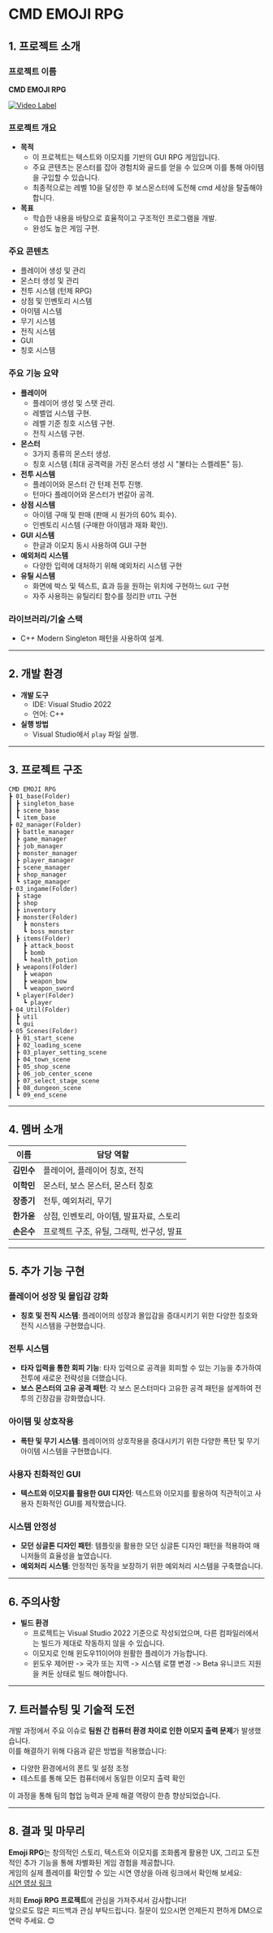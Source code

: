 # **CMD EMOJI RPG**

## **1. 프로젝트 소개**

### **프로젝트 이름**

**CMD EMOJI RPG**

[![Video Label](http://img.youtube.com/vi/Pgght9vl7Dc/0.jpg)](https://youtu.be/Pgght9vl7Dc)

### **프로젝트 개요**

- **목적**
    - 이 프로젝트는 텍스트와 이모지를 기반의 GUI RPG 게임입니다.  
    - 주요 콘텐츠는 몬스터를 잡아 경험치와 골드를 얻을 수 있으며 이를 통해 아이템을 구입할 수 있습니다.
    - 최종적으로는 레벨 10을 달성한 후 보스몬스터에 도전해 cmd 세상을 탈출해야 합니다.
- **목표**
    - 학습한 내용을 바탕으로 효율적이고 구조적인 프로그램을 개발.
    - 완성도 높은 게임 구현.

### **주요 콘텐츠**

- 플레이어 생성 및 관리
- 몬스터 생성 및 관리
- 전투 시스템 (턴제 RPG)
- 상점 및 인벤토리 시스템
- 아이템 시스템
- 무기 시스템
- 전직 시스템
- GUI
- 칭호 시스템

### **주요 기능 요약**

- **플레이어**
    - 플레이어 생성 및 스탯 관리.
    - 레벨업 시스템 구현.
    - 레벨 기준 칭호 시스템 구현.
    - 전직 시스템 구현.
- **몬스터**
    - 3가지 종류의 몬스터 생성.
    - 칭호 시스템 (최대 공격력을 가진 몬스터 생성 시 "불타는 스켈레톤" 등).
- **전투 시스템**
    - 플레이어와 몬스터 간 턴제 전투 진행.
    - 턴마다 플레이어와 몬스터가 번갈아 공격.
- **상점 시스템**
    - 아이템 구매 및 판매 (판매 시 원가의 60% 회수).
    - 인벤토리 시스템 (구매한 아이템과 재화 확인).
- **GUI 시스템**
    - 한글과 이모지 동시 사용하여 GUI 구현
- **예외처리 시스템**
    - 다양한 입력에 대처하기 위해 예외처리 시스템 구현
- **유틸 시스템**
    - 화면에 박스 및 텍스트, 효과 등을 원하는 위치에 구현하느 `GUI` 구현
    - 자주 사용하는 유틸리티 함수를 정리한 `UTIL` 구현 

### **라이브러리/기술 스택**

- C++ Modern Singleton 패턴을 사용하여 설계.

---

## **2. 개발 환경**

- **개발 도구**
    - IDE: Visual Studio 2022
    - 언어: C++
- **실행 방법**
    - Visual Studio에서 `play` 파일 실행.

---

## **3. 프로젝트 구조**

``` ASCII Art
CMD EMOJI RPG
┣ 01_base(Folder)
┃ ┣ singleton_base
┃ ┣ scene_base
┃ ┗ item_base
┣ 02_manager(Folder)
┃ ┣ battle_manager
┃ ┣ game_manager
┃ ┣ job_manager
┃ ┣ monster_manager
┃ ┣ player_manager
┃ ┣ scene_manager
┃ ┣ shop_manager
┃ ┗ stage_manager
┣ 03_ingame(Folder)
┃ ┣ stage
┃ ┣ shop
┃ ┣ inventory
┃ ┣ monster(Folder)
┃   ┣ monsters
┃   ┗ boss_monster
┃ ┣ items(Folder)
┃   ┣ attack_boost
┃   ┣ bomb
┃   ┗ health_potion
┃ ┣ weapons(Folder)
┃   ┣ weapon
┃   ┣ weapon_bow
┃   ┗ weapon_sword
┃ ┗ player(Folder)
┃   ┗ player
┣ 04_Util(Folder)
┃ ┣ util
┃ ┗ gui
┣ 05_Scenes(Folder)
┃ ┣ 01_start_scene
┃ ┣ 02_loading_scene
┃ ┣ 03_player_setting_scene
┃ ┣ 04_town_scene
┃ ┣ 05_shop_scene
┃ ┣ 06_job_center_scene
┃ ┣ 07_select_stage_scene
┃ ┣ 08_dungeon_scene
┃ ┗ 09_end_scene
```

---

## **4. 멤버 소개**

| 이름 | 담당 역할 |
| --- | --- |
| **김민수** | 플레이어, 플레이어 칭호, 전직 |
| **이학민** | 몬스터, 보스 몬스터, 몬스터 칭호 |
| **장종기** | 전투, 예외처리, 무기 |
| **한가윤** | 상점, 인벤토리, 아이템, 발표자료, 스토리 |
| **손은수** | 프로젝트 구조, 유틸, 그래픽, 씬구성, 발표 |

---

## **5. 추가 기능 구현**

### 플레이어 성장 및 몰입감 강화
- **칭호 및 전직 시스템**: 플레이어의 성장과 몰입감을 증대시키기 위한 다양한 칭호와 전직 시스템을 구현했습니다.

### 전투 시스템
- **타자 입력을 통한 회피 기능**: 타자 입력으로 공격을 회피할 수 있는 기능을 추가하여 전투에 새로운 전략성을 더했습니다.
- **보스 몬스터의 고유 공격 패턴**: 각 보스 몬스터마다 고유한 공격 패턴을 설계하여 전투의 긴장감을 강화했습니다.

### 아이템 및 상호작용
- **폭탄 및 무기 시스템**: 플레이어의 상호작용을 증대시키기 위한 다양한 폭탄 및 무기 아이템 시스템을 구현했습니다.

### 사용자 친화적인 GUI
- **텍스트와 이모지를 활용한 GUI 디자인**: 텍스트와 이모지를 활용하여 직관적이고 사용자 친화적인 GUI를 제작했습니다.

### 시스템 안정성
- **모던 싱글톤 디자인 패턴**: 템플릿을 활용한 모던 싱글톤 디자인 패턴을 적용하여 매니저들의 효율성을 높였습니다.
- **예외처리 시스템**: 안정적인 동작을 보장하기 위한 예외처리 시스템을 구축했습니다.

---

## **6. 주의사항**

- **빌드 환경**
    - 프로젝트는 Visual Studio 2022 기준으로 작성되었으며, 다른 컴파일러에서는 빌드가 제대로 작동하지 않을 수 있습니다.
    - 이모지로 인해 윈도우11이어야 원활한 플레이가 가능합니다.
    - 윈도우 제어판 -> 국가 또는 지역 -> 시스탬 로캘 변경 -> Beta 유니코드 지원을 켜둔 상태로 빌드 해야합니다.

---

## **7. 트러블슈팅 및 기술적 도전**

개발 과정에서 주요 이슈로 **팀원 간 컴퓨터 환경 차이로 인한 이모지 출력 문제**가 발생했습니다.  
이를 해결하기 위해 다음과 같은 방법을 적용했습니다:
- 다양한 환경에서의 폰트 및 설정 조정
- 테스트를 통해 모든 컴퓨터에서 동일한 이모지 출력 확인

이 과정을 통해 팀의 협업 능력과 문제 해결 역량이 한층 향상되었습니다.

---

## **8. 결과 및 마무리**

**Emoji RPG**는 창의적인 스토리, 텍스트와 이모지를 조화롭게 활용한 UX, 그리고 도전적인 추가 기능을 통해 차별화된 게임 경험을 제공합니다.  
게임의 실제 플레이를 확인할 수 있는 시연 영상을 아래 링크에서 확인해 보세요:  
[시연 영상 링크](https://youtu.be/Pgght9vl7Dc)

저희 **Emoji RPG 프로젝트**에 관심을 가져주셔서 감사합니다!  
앞으로도 많은 피드백과 관심 부탁드립니다. 질문이 있으시면 언제든지 편하게 DM으로 연락 주세요. 😊
